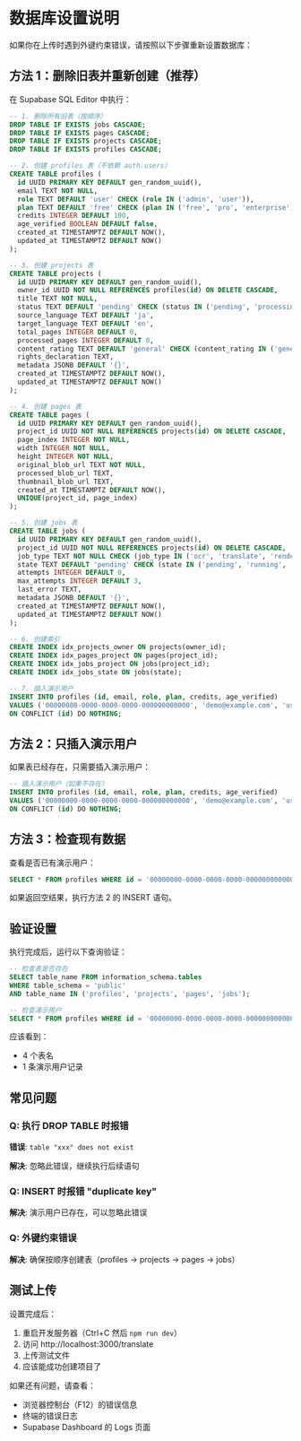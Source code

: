 # 数据库设置说明

如果你在上传时遇到外键约束错误，请按照以下步骤重新设置数据库：

## 方法 1：删除旧表并重新创建（推荐）

在 Supabase SQL Editor 中执行：

```sql
-- 1. 删除所有旧表（按顺序）
DROP TABLE IF EXISTS jobs CASCADE;
DROP TABLE IF EXISTS pages CASCADE;
DROP TABLE IF EXISTS projects CASCADE;
DROP TABLE IF EXISTS profiles CASCADE;

-- 2. 创建 profiles 表（不依赖 auth.users）
CREATE TABLE profiles (
  id UUID PRIMARY KEY DEFAULT gen_random_uuid(),
  email TEXT NOT NULL,
  role TEXT DEFAULT 'user' CHECK (role IN ('admin', 'user')),
  plan TEXT DEFAULT 'free' CHECK (plan IN ('free', 'pro', 'enterprise')),
  credits INTEGER DEFAULT 100,
  age_verified BOOLEAN DEFAULT false,
  created_at TIMESTAMPTZ DEFAULT NOW(),
  updated_at TIMESTAMPTZ DEFAULT NOW()
);

-- 3. 创建 projects 表
CREATE TABLE projects (
  id UUID PRIMARY KEY DEFAULT gen_random_uuid(),
  owner_id UUID NOT NULL REFERENCES profiles(id) ON DELETE CASCADE,
  title TEXT NOT NULL,
  status TEXT DEFAULT 'pending' CHECK (status IN ('pending', 'processing', 'ready', 'failed')),
  source_language TEXT DEFAULT 'ja',
  target_language TEXT DEFAULT 'en',
  total_pages INTEGER DEFAULT 0,
  processed_pages INTEGER DEFAULT 0,
  content_rating TEXT DEFAULT 'general' CHECK (content_rating IN ('general', 'teen', 'mature', 'explicit')),
  rights_declaration TEXT,
  metadata JSONB DEFAULT '{}',
  created_at TIMESTAMPTZ DEFAULT NOW(),
  updated_at TIMESTAMPTZ DEFAULT NOW()
);

-- 4. 创建 pages 表
CREATE TABLE pages (
  id UUID PRIMARY KEY DEFAULT gen_random_uuid(),
  project_id UUID NOT NULL REFERENCES projects(id) ON DELETE CASCADE,
  page_index INTEGER NOT NULL,
  width INTEGER NOT NULL,
  height INTEGER NOT NULL,
  original_blob_url TEXT NOT NULL,
  processed_blob_url TEXT,
  thumbnail_blob_url TEXT,
  created_at TIMESTAMPTZ DEFAULT NOW(),
  UNIQUE(project_id, page_index)
);

-- 5. 创建 jobs 表
CREATE TABLE jobs (
  id UUID PRIMARY KEY DEFAULT gen_random_uuid(),
  project_id UUID NOT NULL REFERENCES projects(id) ON DELETE CASCADE,
  job_type TEXT NOT NULL CHECK (job_type IN ('ocr', 'translate', 'render', 'export')),
  state TEXT DEFAULT 'pending' CHECK (state IN ('pending', 'running', 'done', 'failed')),
  attempts INTEGER DEFAULT 0,
  max_attempts INTEGER DEFAULT 3,
  last_error TEXT,
  metadata JSONB DEFAULT '{}',
  created_at TIMESTAMPTZ DEFAULT NOW(),
  updated_at TIMESTAMPTZ DEFAULT NOW()
);

-- 6. 创建索引
CREATE INDEX idx_projects_owner ON projects(owner_id);
CREATE INDEX idx_pages_project ON pages(project_id);
CREATE INDEX idx_jobs_project ON jobs(project_id);
CREATE INDEX idx_jobs_state ON jobs(state);

-- 7. 插入演示用户
INSERT INTO profiles (id, email, role, plan, credits, age_verified)
VALUES ('00000000-0000-0000-0000-000000000000', 'demo@example.com', 'user', 'free', 100, true)
ON CONFLICT (id) DO NOTHING;
```

## 方法 2：只插入演示用户

如果表已经存在，只需要插入演示用户：

```sql
-- 插入演示用户（如果不存在）
INSERT INTO profiles (id, email, role, plan, credits, age_verified)
VALUES ('00000000-0000-0000-0000-000000000000', 'demo@example.com', 'user', 'free', 100, true)
ON CONFLICT (id) DO NOTHING;
```

## 方法 3：检查现有数据

查看是否已有演示用户：

```sql
SELECT * FROM profiles WHERE id = '00000000-0000-0000-0000-000000000000';
```

如果返回空结果，执行方法 2 的 INSERT 语句。

## 验证设置

执行完成后，运行以下查询验证：

```sql
-- 检查表是否存在
SELECT table_name FROM information_schema.tables
WHERE table_schema = 'public'
AND table_name IN ('profiles', 'projects', 'pages', 'jobs');

-- 检查演示用户
SELECT * FROM profiles WHERE id = '00000000-0000-0000-0000-000000000000';
```

应该看到：
- 4 个表名
- 1 条演示用户记录

## 常见问题

### Q: 执行 DROP TABLE 时报错

**错误**: `table "xxx" does not exist`

**解决**: 忽略此错误，继续执行后续语句

### Q: INSERT 时报错 "duplicate key"

**解决**: 演示用户已存在，可以忽略此错误

### Q: 外键约束错误

**解决**: 确保按顺序创建表（profiles → projects → pages → jobs）

## 测试上传

设置完成后：

1. 重启开发服务器（Ctrl+C 然后 `npm run dev`）
2. 访问 http://localhost:3000/translate
3. 上传测试文件
4. 应该能成功创建项目了

如果还有问题，请查看：
- 浏览器控制台（F12）的错误信息
- 终端的错误日志
- Supabase Dashboard 的 Logs 页面
